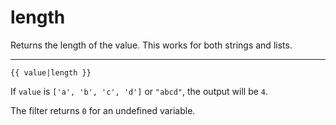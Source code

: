 # length

Returns the length of the value. This works for both strings and lists.

---

```htmldjango
{{ value|length }}
```

If `value` is `['a', 'b', 'c', 'd']` or `"abcd"`, the output will be `4`.

The filter returns `0` for an undefined variable.
